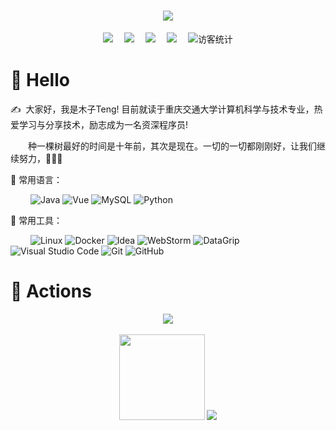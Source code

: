 <!-- 动态打字效果 -->
<h1 align="center">
    <img src="https://readme-typing-svg.herokuapp.com/?lines=我是木子Teng，一名大三计科学生&center=true&size=27">
</h1>

<!-- 个人资料徽标 -->
<div align="center">
  <a href="https://www.yuque.com/books/share/ffbf2b86-52af-4a4f-b144-507a890fb8dc?# 《木子Teng的计算机知识库》"><img src="https://img.shields.io/badge/知识库-语雀-green"></a>&emsp;
  <a href="https://blog.csdn.net/m0_52781902/"><img src="https://img.shields.io/badge/CSDN-%E5%8D%9A%E5%AE%A2-c32136"></a>&emsp;
  <a href="https://space.bilibili.com/699813925/"><img src="https://img.shields.io/badge/bilibili-B%E7%AB%99-ff69b4"></a>&emsp;
  <a href="https://www.zhihu.com/people/lovely-92-81-60/"><img src="https://img.shields.io/badge/zhihu-%E7%9F%A5%E4%B9%8E-blue"></a>&emsp;
<!-- 访客数统计徽标 -->
  <img src="https://visitor-badge.glitch.me/badge?page_id=CodeTeng" alt="访客统计" /></div>

#  🙋 Hello

<p>✍️&nbsp;&nbsp;大家好，我是木子Teng! 目前就读于重庆交通大学计算机科学与技术专业，热爱学习与分享技术，励志成为一名资深程序员!</p>
<p>&emsp;&emsp;种一棵树最好的时间是十年前，其次是现在。一切的一切都刚刚好，让我们继续努力，💪💪💪</p>

🧠 常用语言：

&emsp;&emsp; 
![Java](https://img.shields.io/badge/-Java-yellow?style=flat-square&logo=java)
![Vue](https://img.shields.io/badge/-Vue-1572B6?style=flat-square&logo=vuedotjs)
![MySQL](https://img.shields.io/badge/MySQL-%2300f.svg?style=flat-square&logo=mysql&logoColor=white)
![Python](https://img.shields.io/badge/-Python-pink?style=flat-square&logo=Python)


🧰 常用工具：

&emsp;&emsp; 
![Linux](https://img.shields.io/badge/Linux-FCC624?style=style=flat-square&logo=linux&logoColor=black)
![Docker](https://img.shields.io/badge/-Docker-FCC624?style=flat-square&logo=docker)
![Idea](https://img.shields.io/badge/-Idea-red?style=flat-square&logo=intellijidea)
![WebStorm](https://img.shields.io/badge/-WebStorm-blue?style=flat-square&logo=webstorm)
![DataGrip](https://img.shields.io/badge/-DataGrip-green?style=flat-square&logo=datagrip)
![Visual Studio Code](https://img.shields.io/badge/-Visual%20Studio%20Code-007ACC?style=flat-square&logo=Visual%20Studio%20Code&logoColor=fff)
![Git](https://img.shields.io/badge/-Git-FCC624?style=flat-square&logo=git)
![GitHub](https://img.shields.io/badge/-GitHub-pink?style=flat-square&logo=github)

# 🚀 Actions

<!-- metrics 基础资料 -->
<div align="center"> <img src="https://metrics.lecoq.io/CodeTeng?template=classic&config.timezone=Asia%2FShanghai"> </div>
<br>

<!-- GitHub数据统计 -->
<div align="center"> 
<img height="137px" src="https://github-readme-stats.vercel.app/api?username=CodeTeng&hide_title=true&hide_border=true&show_icons=trueline_height=21&text_color=000&icon_color=000&bg_color=0,ea6161,ffc64d,fffc4d,52fa5a&theme=graywhite" />
<img src="https://github-readme-stats.vercel.app/api/top-langs/?username=CodeTeng&hide_title=true&hide_border=true&layout=compact&langs_count=6&text_color=000&icon_color=fff&bg_color=0,52fa5a,4dfcff,c64dff&theme=graywhite" />
</div>


<!--
**CodeTeng/CodeTeng** is a ✨ _special_ ✨ repository because its `README.md` (this file) appears on your GitHub profile.

Here are some ideas to get you started:

- 🔭 I’m currently working on ...
- 🌱 I’m currently learning ...
- 👯 I’m looking to collaborate on ...
- 🤔 I’m looking for help with ...
- 💬 Ask me about ...
- 📫 How to reach me: ...
- 😄 Pronouns: ...
- ⚡ Fun fact: ...
-->
